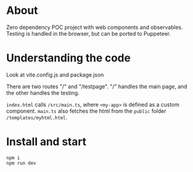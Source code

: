 # About

Zero dependency POC project with web components and observables. Testing is handled in the browser, but can be ported to Puppeteer.

# Understanding the code

Look at vite.config.js and package.json

There are two routes "/" and "/testpage". "/" handles the main page, and the other handles the testing. 

`index.html` calls `/src/main.ts`, where `<my-app>` is defined as a custom component. `main.ts` also fetches the html from the `public` folder `/templates/myhtml.html`.

# Install and start
```
npm i
npm run dev
```



